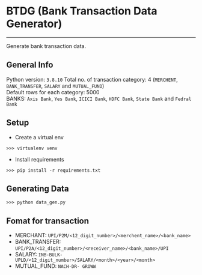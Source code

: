# BTDG (Bank Transaction Data Generator)

---

Generate bank transaction data.

## General Info

Python version: `3.8.10`
Total no. of transaction category: 4 (`MERCHENT`, `BANK_TRANSFER`, `SALARY` and `MUTUAL_FUND`)  
Default rows for each category: 5000  
BANKS: `Axis Bank`, `Yes Bank`, `ICICI Bank`, `HDFC Bank`, `State Bank` and `Fedral Bank`

## Setup

- Create a virtual env
```commandline
>>> virtualenv venv
```
- Install requirements
```commandline
>>> pip install -r requirements.txt
```

## Generating Data

```commandline
>>> python data_gen.py
```

## Fomat for transaction

- MERCHANT: `UPI/P2M/<12_digit_number>/<merchent_name>/<bank_name>`
- BANK_TRANSFER: `UPI/P2A/<12_digit_number>/<receiver_name>/<bank_name>/UPI`
- SALARY: `INB-BULK-UPLD/<12_digit_number>/SALARY/<month>/<year>/<month>`
- MUTUAL_FUND: `NACH-DR- GROWW`
